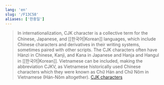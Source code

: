```yaml
---
lang: 'en'
slug: '/F13C58'
aliases: ['한중일']
---
```


> In internationalization, CJK character is a collective term for the Chinese, Japanese, and [[한국어|Korean]] languages, which include Chinese characters and derivatives in their writing systems, sometimes paired with other scripts. The CJK characters often have Hànzì in Chinese, Kanji, and Kana in Japanese and Hanja and Hangul in [[한국어|Korean]]. Vietnamese can be included, making the abbreviation CJKV, as Vietnamese historically used Chinese characters which they were known as Chữ Hán and Chữ Nôm in Vietnamese (Hán-Nôm altogether). [CJK characters](https://en.wikipedia.org/wiki/CJK_characters)
